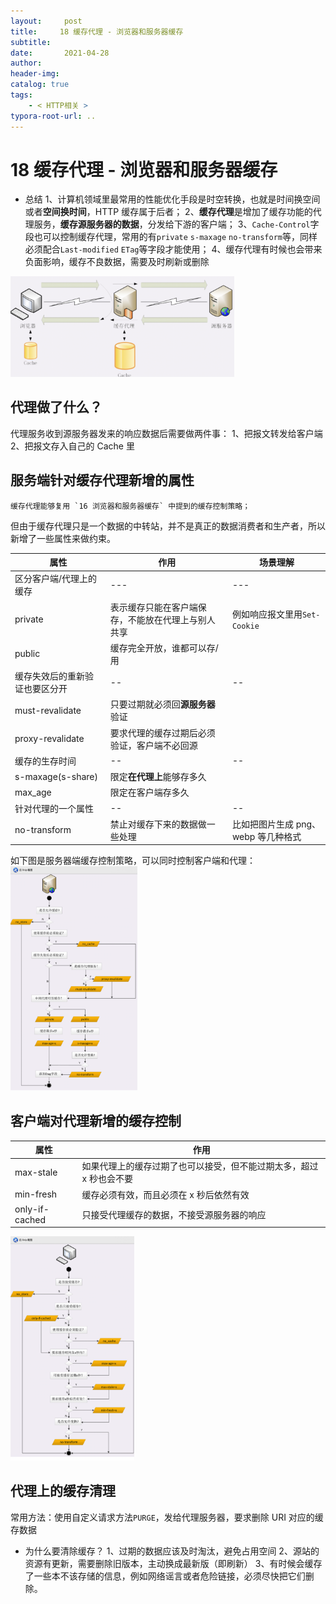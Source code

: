 ```yaml
---
layout:     post
title:     18 缓存代理 - 浏览器和服务器缓存
subtitle:  
date:       2021-04-28
author:     
header-img: 
catalog: true
tags:
    - < HTTP相关 >
typora-root-url: ..
---
```



# 18 缓存代理 - 浏览器和服务器缓存

-   总结
1、计算机领域里最常用的性能优化手段是时空转换，也就是时间换空间或者**空间换时间**，HTTP 缓存属于后者；
2、**缓存代理**是增加了缓存功能的代理服务，**缓存源服务器的数据**，分发给下游的客户端；
3、`Cache-Control`字段也可以控制缓存代理，常用的有`private` `s-maxage` `no-transform`等，同样必须配合`Last-modified` `ETag`等字段才能使用；
4、缓存代理有时候也会带来负面影响，缓存不良数据，需要及时刷新或删除

<img src="/../img/assets_2019/image-20210428094900331.png" alt="image-20210428094900331" style="zoom:35%;" />

## 代理做了什么？
代理服务收到源服务器发来的响应数据后需要做两件事：
1、把报文转发给客户端
2、把报文存入自己的 Cache 里

## 服务端针对缓存代理新增的属性
    缓存代理能够复用 `16 浏览器和服务器缓存` 中提到的缓存控制策略；
但由于缓存代理只是一个数据的中转站，并不是真正的数据消费者和生产者，所以新增了一些属性来做约束。


| 属性 | 作用 | 场景理解 |
| --- | --- | --- |
| 区分客户端/代理上的缓存 | --- | --- |
| private | 表示缓存只能在客户端保存，不能放在代理上与别人共享 | 例如响应报文里用`Set-Cookie` |
| public | 缓存完全开放，谁都可以存/用 |  |
| 缓存失效后的重新验证也要区分开 | -- | -- |
| must-revalidate | 只要过期就必须回**源服务器**验证 |  |
| proxy-revalidate | 要求代理的缓存过期后必须验证，客户端不必回源 |  |
| 缓存的生存时间 | -- | -- |
| s-maxage(s-share) | 限定**在代理上**能够存多久 |  |
| max_age | 限定在客户端存多久 |  |
| 针对代理的一个属性 | -- | -- |
| no-transform | 禁止对缓存下来的数据做一些处理 | 比如把图片生成 png、webp 等几种格式 |

如下图是服务器端缓存控制策略，可以同时控制客户端和代理：
<img src="/../img/assets_2019/image-20210428095122844.png" alt="image-20210428095122844" style="zoom:35%;" />

## 客户端对代理新增的缓存控制

| 属性 | 作用 |
| --- | --- |
| max-stale | 如果代理上的缓存过期了也可以接受，但不能过期太多，超过 x 秒也会不要 |
| min-fresh | 缓存必须有效，而且必须在 x 秒后依然有效 |
| only-if-cached | 只接受代理缓存的数据，不接受源服务器的响应 |
<img src="/../img/assets_2019/image-20210428095215783.png" alt="image-20210428095215783" style="zoom:35%;" />

## 代理上的缓存清理
常用方法：使用自定义请求方法`PURGE`，发给代理服务器，要求删除 URI 对应的缓存数据

-   为什么要清除缓存？
1、过期的数据应该及时淘汰，避免占用空间
2、源站的资源有更新，需要删除旧版本，主动换成最新版（即刷新）
3、有时候会缓存了一些本不该存储的信息，例如网络谣言或者危险链接，必须尽快把它们删除。





